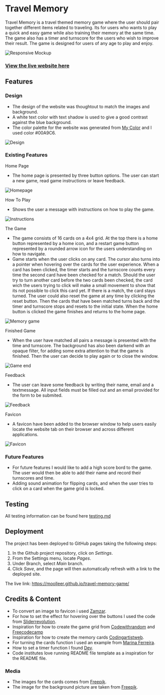 # Travel Memory

Travel Memory is a travel themed memory game where the user should pair together different items related to traveling. 
Its for users who wants to play a quick and easy game while also training their memory at the same time. 
The game also has a timer and turnscore for the users who wish to improve their result. 
The game is designed for users of any age to play and enjoy. 

![Responsive Mockup](docs/README-images/amiresponsive.png)

### [View the live website here](https://moolleer.github.io/travel-memory-game/)

## Features

### Design

- The design of the website was thoughtout to match the images and background.
- A white text color with text shadow is used to give a good contrast against the blue background. 
- The color palette for the website was generated from [My Color](https://mycolor.space/) and I used color #00A9C6. 

![Design](/docs/README-images/design.png)


### Existing Features

Home Page
- The home page is presented by three button options. The user can start a new game, read game instructions or leave feedback.

![Homepage](/docs/README-images/homepage.png)

How To Play
- Shows the user a message with instructions on how to play the game.

![Instructions](/docs/README-images/instructions.png)

The Game
- The game consists of 16 cards on a 4x4 grid. At the top there is a home button represented by a home icon, and a restart game button represented by a rounded arrow icon for the users understanding on how to navigate.
- Game starts when the user clicks on any card. The cursor also turns into a pointer when hovering over the cards for the user experience. When a card has been clicked, the timer starts and the turnscore counts every time the second card have been checked for a match. Should the user try to turn another card before the two cards been checked, the card wich the users trying to click will make a small movement to show that its not possible to click this card yet.
 If there is a match, the card stays turned. The user could also reset the game at any time by clicking the reset button. Then the cards that have been matched turns back and the timer and turnscore stops and resets to the initial state. When the home button is clicked the game finishes and returns to the home page. 

![Memory game](/docs/README-images/memorygame.png)

Finished Game
- When the user have matched all pairs a message is presented with the time and turnscore. The background has also been darkend with an opaque filter, for adding some extra attention to that the game is finished. 
Then the user can decide to play again or to close the window.

![Game end](/docs/README-images/game-end-message.png)

Feedback
- The user can leave some feedback by writing their name, email and a textmessage. All input fields must be filled out and an email provided for the form to be submited.

![Feedback](/docs/README-images/feedbackform.png)

Favicon
- A favicon have been added to the browser window to help users easily locate the website tab on their browser and across different applications.

![Favicon](/docs/README-images/favicon.png)

### Future Features
- For future features I would like to add a high score bord to the game. The user would then be able to add their name and record their turnscores and time.
- Adding sound animation for flipping cards, and when the user tries to click on a card when the game grid is locked.

## Testing

All testing information can be found here [testing.md](https://github.com/moolleer/travel-memory-game/blob/main/docs/testing.md)

## Deployment

The project has been deployed to GitHub pages taking the following steps:

1) In the Github project repository, click on _Settings_.
2) From the Settings menu, locate _Pages_.
3) Under Branch, select _Main_ branch.
4) Click _Save_, and the page will then automatically refresh with a link to the deployed site.

The live link: https://moolleer.github.io/travel-memory-game/

## Credits & Content

- To convert an image to favicon i used [Zamzar](https://www.zamzar.com/convert/png-to-ico/#).
- For how to set the effect for hovering over the buttons I used the code from [Sliderrevolution](https://www.sliderrevolution.com/resources/css-button-hover-effects/).
- Inspiration for how to create the game grid from [Codewithrandom](https://www.codewithrandom.com/2022/11/05/memory-game-using-javascript/) and [Freecodecamp](https://www.freecodecamp.org/news/how-to-create-an-image-gallery-with-css-grid-e0f0fd666a5c/)
- Inspiration for how to create the memory cards [Codingartistweb](https://codingartistweb.com/2022/06/memory-game-javascript-project/).
- For turning the cards function I used an example from [Marina Ferreira](https://marina-ferreira.github.io/tutorials/js/memory-game/).
- How to set a timer function I found [Dev](https://dev.to/walternascimentobarroso/creating-a-timer-with-javascript-8b7).
- Code institutes love running README file template as a inspiration for the README file.

### Media

- The images for the cards comes from [Freepik](https://www.freepik.com/free-vector/tourism-icons_772926.htm#page=11&query=travel%20stickericons&position=12&from_view=search&track=ais).
- The image for the background picture are taken from [Freepik](https://www.freepik.com/free-photo/frame-beside-airplane-hat_6791807.htm#page=2&query=travel%20background%20blue&position=0&from_view=search&track=ais).